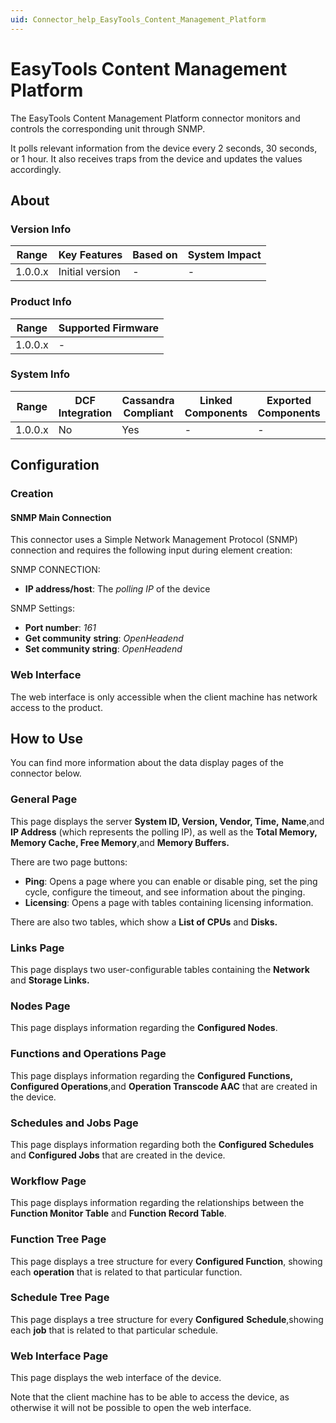 ```yaml
---
uid: Connector_help_EasyTools_Content_Management_Platform
---
```


# EasyTools Content Management Platform

The EasyTools Content Management Platform connector monitors and controls the corresponding unit through SNMP.

It polls relevant information from the device every 2 seconds, 30 seconds, or 1 hour. It also receives traps from the device and updates the values accordingly.

## About

### Version Info

| **Range** | **Key Features** | **Based on** | **System Impact** |
|-----------|------------------|--------------|-------------------|
| 1.0.0.x   | Initial version  | \-           | \-                |

### Product Info

| **Range** | **Supported Firmware** |
|-----------|------------------------|
| 1.0.0.x   | \-                     |

### System Info

| **Range** | **DCF Integration** | **Cassandra Compliant** | **Linked Components** | **Exported Components** |
|-----------|---------------------|-------------------------|-----------------------|-------------------------|
| 1.0.0.x   | No                  | Yes                     | \-                    | \-                      |

## Configuration

### Creation

#### SNMP Main Connection

This connector uses a Simple Network Management Protocol (SNMP) connection and requires the following input during element creation:

SNMP CONNECTION:

- **IP address/host**: The *polling IP* of the device

SNMP Settings:

- **Port number**: *161*
- **Get community** **string**: *OpenHeadend*
- **Set community string**: *OpenHeadend*

### Web Interface

The web interface is only accessible when the client machine has network access to the product.

## How to Use

You can find more information about the data display pages of the connector below.

### General Page

This page displays the server **System ID, Version, Vendor, Time,** **Name**,and **IP Address** (which represents the polling IP), as well as the **Total Memory, Memory Cache, Free Memory**,and **Memory Buffers.**

There are two page buttons:

- **Ping**: Opens a page where you can enable or disable ping, set the ping cycle, configure the timeout, and see information about the pinging.
- **Licensing**: Opens a page with tables containing licensing information.

There are also two tables, which show a **List of CPUs** and **Disks.**

### Links Page

This page displays two user-configurable tables containing the **Network** and **Storage Links.**

### Nodes Page

This page displays information regarding the **Configured Nodes**.

### Functions and Operations Page

This page displays information regarding the **Configured** **Functions,** **Configured Operations**,and **Operation Transcode AAC** that are created in the device.

### Schedules and Jobs Page

This page displays information regarding both the **Configured Schedules** and **Configured Jobs** that are created in the device.

### Workflow Page

This page displays information regarding the relationships between the **Function Monitor Table** and **Function Record Table**.

### Function Tree Page

This page displays a tree structure for every **Configured Function**, showing each **operation** that is related to that particular function.

### Schedule Tree Page

This page displays a tree structure for every **Configured** **Schedule**,showing each **job** that is related to that particular schedule.

### Web Interface Page

This page displays the web interface of the device.

Note that the client machine has to be able to access the device, as otherwise it will not be possible to open the web interface.
